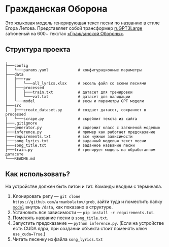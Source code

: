 # Гражданская Оборона

Это языковая модель генерирующая текст песни по названию в стиле Егора Летова. Представляет собой трансформер [ruGPT3Large](https://github.com/ai-forever/ru-gpts) затюненый на 600+ текстах [«Гражданской Обороны»](https://www.gr-oborona.ru/).

## Структура проекта

    .
    ├───config
    │   └───params.yaml             # конфигурационные параметры
    ├───data
    │   ├───raw                     
    │   │   └───all_lyrics.xlsx     # эксель файл со всеми песнями
    │   ├───processed
    │   │   ├───train.txt           # датасет для тренировки
    │   │   └───val.txt             # датасет для валидации
    │   └───model                   # весы и параметры GPT модели
    ├───src                         
    │   ├───create_dataset.py       # создает датасет, сохраняет в processed
    │   └───scrape.py               # скрейпит текста из сайта
    ├───.gitignore
    ├───generator.py                # содержит класс с затюненой моделью
    ├───inference.py                # пример как работает предсказание
    ├───requirements.txt            # все нужные зависимости
    ├───song_lyrics.txt             # выданный моделью текст песни
    ├───song_title.txt              # заданное название песни
    ├───train.py                    # тренирует модель на обработанном датасете
    └───README.md

## Как использовать?

На устройстве должен быть питон и гит. Команды вводим с терминала.

1. Клонировать репу — ```git clone https://github.com/armanbolatov/grob```, зайти туда и поместить папку [`model`](https://disk.yandex.com/d/r84HKWAIuHI2nw) внутрь `/data`, как показано в структуре.
2. Установить все зависимости — `pip install -r requirements.txt`. 
3. Поменять название песни в `song_title.txt`.
4. Запустить предсказание — `python inference.py`. (Если на устройстве есть CUDA ядра, при создании объекта стоит поменять ключ `use_cuda=True`.)
5. Читать песенку из файла `song_lyrics.txt`